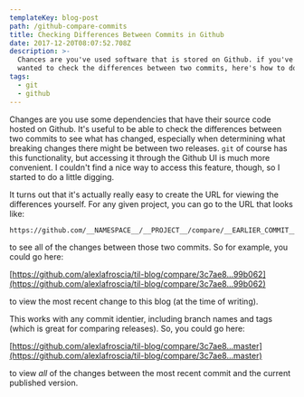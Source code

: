 ```yaml
---
templateKey: blog-post
path: /github-compare-commits
title: Checking Differences Between Commits in Github
date: 2017-12-20T08:07:52.708Z
description: >-
  Chances are you've used software that is stored on Github. if you've ever
  wanted to check the differences between two commits, here's how to do it.
tags:
  - git
  - github
---
```

Changes are you use some dependencies that have their source code hosted on Github. It's useful to be able to check the differences between two commits to see what has changed, especially when determining what breaking changes there might be between two releases. `git` of course has this functionality, but accessing it through the Github UI is much more convenient. I couldn't find a nice way to access this feature, though, so I started to do a little digging.

It turns out that it's actually really easy to create the URL for viewing the differences yourself. For any given project, you can go to the URL that looks like:

```txt
https://github.com/__NAMESPACE__/__PROJECT__/compare/__EARLIER_COMMIT__...__LATER_COMMIT__
```

to see all of the changes between those two commits. So for example, you could go here:

[https://github.com/alexlafroscia/til-blog/compare/3c7ae8...99b062](https://github.com/alexlafroscia/til-blog/compare/3c7ae8...99b062)

to view the most recent change to this blog (at the time of writing).

This works with any commit identier, including branch names and tags (which is great for comparing releases). So, you could go here:

[https://github.com/alexlafroscia/til-blog/compare/3c7ae8...master](https://github.com/alexlafroscia/til-blog/compare/3c7ae8...master)

to view _all_ of the changes between the most recent commit and the current published version.
